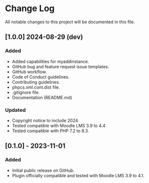 # Change Log
All notable changes to this project will be documented in this file.

## [1.0.0] 2024-08-29 (dev)
### Added
- Added capabilities for myaddinstance.
- GitHub bug and feature request issue templates.
- GitHub workflow.
- Code of Conduct guidelines.
- Contributing guidelines.
- phpcs.xml.cont.dist file.
- .gitignore file.
- Documentation (README.md)
### Updated
- Copyright notice to include 2024.
- Tested compatible with Moodle LMS 3.9 to 4.4
- Tested compatible with PHP 7.2 to 8.3.

## [0.1.0] - 2023-11-01
### Added
- Initial public release on GitHub.
- Plugin officially compatible and tested with Moodle LMS 3.9 to 4.1.
